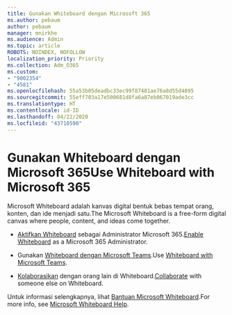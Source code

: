 ```yaml
---
title: Gunakan Whiteboard dengan Microsoft 365
ms.author: pebaum
author: pebaum
manager: mnirkhe
ms.audience: Admin
ms.topic: article
ROBOTS: NOINDEX, NOFOLLOW
localization_priority: Priority
ms.collection: Adm_O365
ms.custom:
- "9002354"
- "4581"
ms.openlocfilehash: 55a53b05deadbc33ec99f87481ae76a8d55d4895
ms.sourcegitcommit: 55eff703a17e500681d8fa6a87eb067019ade3cc
ms.translationtype: HT
ms.contentlocale: id-ID
ms.lasthandoff: 04/22/2020
ms.locfileid: "43710590"
---
```

# <a name="use-whiteboard-with-microsoft-365"></a><span data-ttu-id="0fb1a-102">Gunakan Whiteboard dengan Microsoft 365</span><span class="sxs-lookup"><span data-stu-id="0fb1a-102">Use Whiteboard with Microsoft 365</span></span>

<span data-ttu-id="0fb1a-103">Microsoft Whiteboard adalah kanvas digital bentuk bebas tempat orang, konten, dan ide menjadi satu.</span><span class="sxs-lookup"><span data-stu-id="0fb1a-103">The Microsoft Whiteboard is a free-form digital canvas where people, content, and ideas come together.</span></span> 

- <span data-ttu-id="0fb1a-104">[Aktifkan Whiteboard](https://support.office.com/article/Microsoft-Whiteboard-Help-d236aef8-fcdf-4b5e-b5d7-7f157461e920#bkmk_07) sebagai Administrator Microsoft 365.</span><span class="sxs-lookup"><span data-stu-id="0fb1a-104">[Enable Whiteboard](https://support.office.com/article/Microsoft-Whiteboard-Help-d236aef8-fcdf-4b5e-b5d7-7f157461e920#bkmk_07) as a Microsoft 365 Administrator.</span></span> 

- <span data-ttu-id="0fb1a-105">Gunakan [Whiteboard dengan Microsoft Teams](https://support.microsoft.com/office/use-whiteboard-in-microsoft-teams-7a6e7218-e9dc-4ccc-89aa-b1a0bb9c31ee).</span><span class="sxs-lookup"><span data-stu-id="0fb1a-105">Use [Whiteboard with Microsoft Teams](https://support.microsoft.com/office/use-whiteboard-in-microsoft-teams-7a6e7218-e9dc-4ccc-89aa-b1a0bb9c31ee).</span></span> 

- <span data-ttu-id="0fb1a-106">[Kolaborasikan](https://support.office.com/article/Microsoft-Whiteboard-Help-d236aef8-fcdf-4b5e-b5d7-7f157461e920#bkmk_27) dengan orang lain di Whiteboard.</span><span class="sxs-lookup"><span data-stu-id="0fb1a-106">[Collaborate](https://support.office.com/article/Microsoft-Whiteboard-Help-d236aef8-fcdf-4b5e-b5d7-7f157461e920#bkmk_27) with someone else on Whiteboard.</span></span> 

<span data-ttu-id="0fb1a-107">Untuk informasi selengkapnya, lihat [Bantuan Microsoft Whiteboard](https://support.office.com/article/Microsoft-Whiteboard-Help-d236aef8-fcdf-4b5e-b5d7-7f157461e920).</span><span class="sxs-lookup"><span data-stu-id="0fb1a-107">For more info, see [Microsoft Whiteboard Help](https://support.office.com/article/Microsoft-Whiteboard-Help-d236aef8-fcdf-4b5e-b5d7-7f157461e920).</span></span> 
